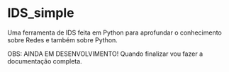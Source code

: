 # IDS_simple
Uma ferramenta de IDS feita em Python para aprofundar o conhecimento sobre Redes e também sobre Python.

OBS: AINDA EM DESENVOLVIMENTO! 
Quando finalizar vou fazer a documentação completa.
